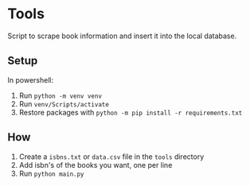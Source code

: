 # Tools

Script to scrape book information and insert it into the local database.

## Setup

In powershell:

1. Run `python -m venv venv`
1. Run `venv/Scripts/activate`
1. Restore packages with `python -m pip install -r requirements.txt`

## How

1. Create a `isbns.txt` or `data.csv` file in the `tools` directory
2. Add isbn's of the books you want, one per line
3. Run `python main.py`
